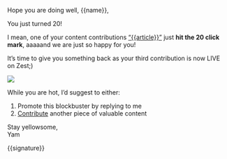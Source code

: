Hope you are doing well, {{name}},

You just turned 20!

I mean, one of your content contributions [“{{article}}”]({{domain}})
just **hit the 20 click mark**, aaaaand we are just so happy for you!

It’s time to give you something back as your third contribution is now
LIVE on Zest;)

![](https://media.giphy.com/media/jd756dIsakak0/giphy.gif)

While you are hot, I’d suggest to either:

1.  Promote this blockbuster by replying to me
2.  [Contribute](https://zest.is/contribute-content) another piece of
    valuable content

Stay yellowsome, \
Yam

{{signature}}
